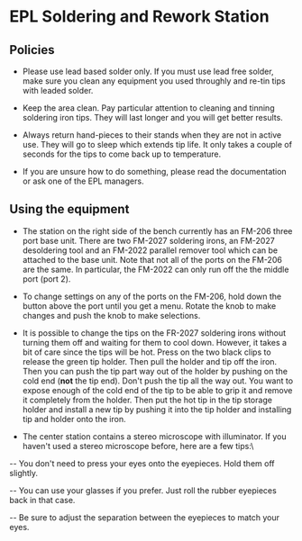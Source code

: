 # EPL Soldering and Rework Station

## Policies

- Please use lead based solder only.  If you must use lead free solder, make sure you clean any equipment you used throughly and re-tin tips with leaded solder.

- Keep the area clean.  Pay particular attention to cleaning and tinning soldering iron tips.  They will last longer and you will get better results.

- Always return hand-pieces to their stands when they are not in active use.  They will go to sleep which extends tip life.  It only takes a couple of seconds for the tips to come back up to temperature.

- If you are unsure how to do something, please read the documentation or ask one of the EPL managers.

## Using the equipment

- The station on the right side of the bench currently has an FM-206 three port base unit.  There are two FM-2027 soldering irons, an FM-2027 desoldering tool and an FM-2022 parallel remover tool which can be attached to the base unit.  Note that not all of the ports on the FM-206 are the same.  In particular, the FM-2022 can only run off the the middle port (port 2).  

- To change settings on any of the ports on the FM-206, hold down the button above the port until you get a menu.  Rotate the knob to make changes and push the knob to make selections.

- It is possible to change the tips on the FR-2027 soldering irons without turning them off and waiting for them to cool down.  However, it takes a bit of care since the tips will be hot.  Press on the two black clips to release the green tip holder.  Then pull the holder and tip off the iron.  Then you can push the tip part way out of the holder by pushing on the cold end (**not** the tip end).  Don't push the tip all the way out.  You want to expose enough of the cold end of the tip to be able to grip it and remove it completely from the holder.  Then put the hot tip in the tip storage holder and install a new tip by pushing it into the tip holder and installing tip and holder onto the iron.

- The center station contains a stereo microscope with illuminator.  If you haven't used a stereo microscope before, here are a few tips:\

 -- You don't need to press your eyes onto the eyepieces.  Hold them off slightly.

 -- You can use your glasses if you prefer.  Just roll the rubber eyepieces back in that case.

 -- Be sure to adjust the separation between the eyepieces to match your eyes.